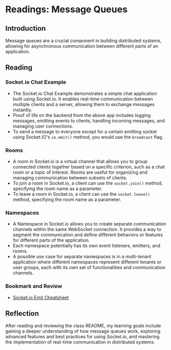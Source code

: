 # Readings: Message Queues

## Introduction

Message queues are a crucial component in building distributed systems, allowing for asynchronous communication between different parts of an application.

## Reading

### Socket.io Chat Example

- The Socket.io Chat Example demonstrates a simple chat application built using Socket.io. It enables real-time communication between multiple clients and a server, allowing them to exchange messages instantly.
- Proof of life on the backend from the above app includes logging messages, emitting events to clients, handling incoming messages, and managing user connections.
- To send a message to everyone except for a certain emitting socket using Socket.IO's `io.emit()` method, you would use the `broadcast` flag.

### Rooms

- A room in Socket.io is a virtual channel that allows you to group connected clients together based on a specific criterion, such as a chat room or a topic of interest. Rooms are useful for organizing and managing communication between subsets of clients.
- To join a room in Socket.io, a client can use the `socket.join()` method, specifying the room name as a parameter.
- To leave a room in Socket.io, a client can use the `socket.leave()` method, specifying the room name as a parameter.

### Namespaces

- A Namespace in Socket.io allows you to create separate communication channels within the same WebSocket connection. It provides a way to segment the communication and define different behaviors or features for different parts of the application.
- Each namespace potentially has its own event listeners, emitters, and rooms.
- A possible use case for separate namespaces is in a multi-tenant application where different namespaces represent different tenants or user groups, each with its own set of functionalities and communication channels.

### Bookmark and Review

- [Socket.io Emit Cheatsheet](https://socket.io/docs/emit-cheatsheet/)

## Reflection

After reading and reviewing the class README, my learning goals include gaining a deeper understanding of how message queues work, exploring advanced features and best practices for using Socket.io, and mastering the implementation of real-time communication in distributed systems.
